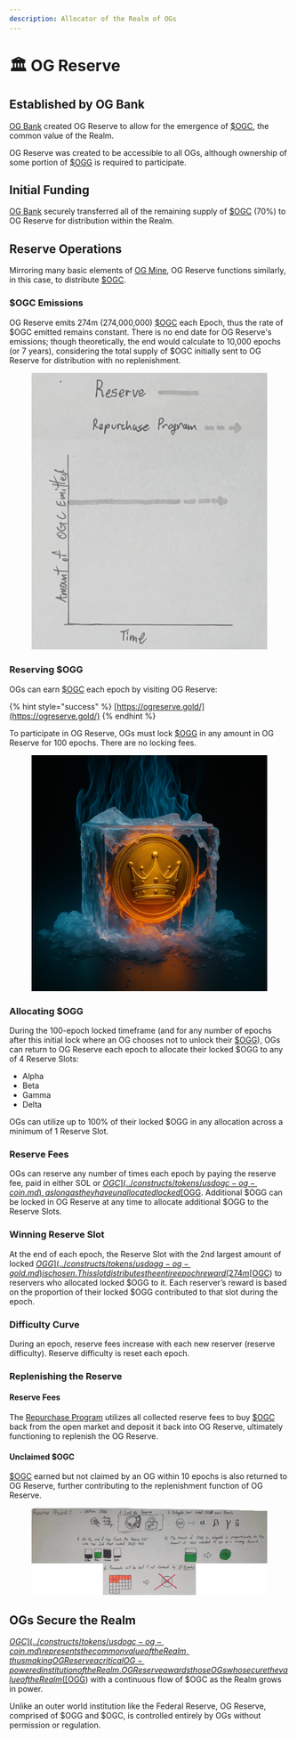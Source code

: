 ```yaml
---
description: Allocator of the Realm of OGs
---
```


# 🏛️ OG Reserve

## Established by OG Bank

[OG Bank](og-bank.md) created OG Reserve to allow for the emergence of [$OGC](../constructs/tokens/usdogc-og-coin.md), the common value of the Realm.

OG Reserve was created to be accessible to all OGs, although ownership of some portion of [$OGG](../constructs/tokens/usdogg-og-gold.md) is required to participate.

## Initial Funding

[OG Bank](og-bank.md) securely transferred all of the remaining supply of [$OGC](../constructs/tokens/usdogc-og-coin.md) (70%) to OG Reserve for distribution within the Realm.

## Reserve Operations

Mirroring many basic elements of [OG Mine](og-mine.md), OG Reserve functions similarly, in this case, to distribute [$OGC](../constructs/tokens/usdogc-og-coin.md).

### $OGC Emissions

OG Reserve emits 274m (274,000,000) [$OGC](../constructs/tokens/usdogc-og-coin.md) each Epoch, thus the rate of $OGC emitted remains constant. There is no end date for OG Reserve's emissions; though theoretically, the end would calculate to 10,000 epochs (or 7 years), considering the total supply of $OGC initially sent to OG Reserve for distribution with no replenishment.

<figure><img src="../.gitbook/assets/reserve.png" alt=""><figcaption></figcaption></figure>

### Reserving $OGG

OGs can earn [$OGC](../constructs/tokens/usdogc-og-coin.md) each epoch by visiting OG Reserve:

{% hint style="success" %}
[https://ogreserve.gold/](https://ogreserve.gold/)
{% endhint %}

To participate in OG Reserve, OGs must lock [$OGG](../constructs/tokens/usdogg-og-gold.md) in any amount in OG Reserve for 100 epochs. There are no locking fees.

<figure><img src="../.gitbook/assets/gold lock.png" alt=""><figcaption></figcaption></figure>

### Allocating $OGG

During the 100-epoch locked timeframe (and for any number of epochs after this initial lock where an OG chooses not to unlock their [$OGG](../constructs/tokens/usdogg-og-gold.md)), OGs can return to OG Reserve each epoch to allocate their locked $OGG to any of 4 Reserve Slots:

* Alpha
* Beta
* Gamma
* Delta

OGs can utilize up to 100% of their locked $OGG in any allocation across a minimum of 1 Reserve Slot.

### Reserve Fees

OGs can reserve any number of times each epoch by paying the reserve fee, paid in either SOL or [$OGC](../constructs/tokens/usdogc-og-coin.md), as long as they have unallocated locked [$OGG](../constructs/tokens/usdogg-og-gold.md). Additional $OGG can be locked in OG Reserve at any time to allocate additional $OGG to the Reserve Slots.

### Winning Reserve Slot

At the end of each epoch, the Reserve Slot with the 2nd largest amount of locked [$OGG](../constructs/tokens/usdogg-og-gold.md) is chosen. This slot distributes the entire epoch reward (274m [$OGC](../constructs/tokens/usdogc-og-coin.md)) to reservers who allocated locked $OGG to it. Each reserver’s reward is based on the proportion of their locked $OGG contributed to that slot during the epoch.

### Difficulty Curve

During an epoch, reserve fees increase with each new reserver (reserve difficulty). Reserve difficulty is reset each epoch.

### Replenishing the Reserve

#### Reserve Fees

The [Repurchase Program](../constructs/repurchase-program.md) utilizes all collected reserve fees to buy [$OGC](../constructs/tokens/usdogc-og-coin.md) back from the open market and deposit it back into OG Reserve, ultimately functioning to replenish the OG Reserve.

#### Unclaimed $OGC

[$OGC](../constructs/tokens/usdogc-og-coin.md) earned but not claimed by an OG within 10 epochs is also returned to OG Reserve, further contributing to the replenishment function of OG Reserve.

<figure><img src="../.gitbook/assets/image.webp" alt=""><figcaption></figcaption></figure>

## OGs Secure the Realm

[$OGC](../constructs/tokens/usdogc-og-coin.md) represents the common value of the Realm, thus making OG Reserve a critical OG-powered institution of the Realm. OG Reserve awards those OGs who secure the value of the Realm ([$OGG](../constructs/tokens/usdogg-og-gold.md)) with a continuous flow of $OGC as the Realm grows in power.

Unlike an outer world institution like the Federal Reserve, OG Reserve, comprised of $OGG and $OGC, is controlled entirely by OGs without permission or regulation.
